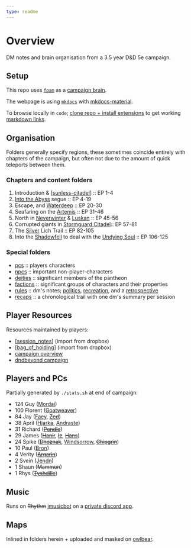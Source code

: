 ```yaml
---
type: readme
---
```

# Overview
DM notes and brain organisation from a 3.5 year D&D 5e campaign.

## Setup
This repo uses [`foam`](https://foambubble.github.io/foam/) as a [campaign brain](https://clux.github.io/probes/post/2020-09-27-second-brain/).

The webpage is using [`mkdocs`](https://www.mkdocs.org/) with [mkdocs-material](https://squidfunk.github.io/mkdocs-material/).

To browse locally in `code`; [clone repo + install extensions](https://foambubble.github.io/foam/#getting-started) to get working [markdown links](https://marketplace.visualstudio.com/items?itemName=tchayen.markdown-links).

## Organisation
Folders generally specify regions, these sometimes coincide entirely with chapters of the campaign, but often not due to the amount of quick teleports between them.

### Chapters and content folders

1. Introduction & [[sunless-citadel]] :: EP 1-4
2. [Into the Abyss](./underdark/velkynvelve) segue :: EP 4-19
3. Escape,  and [Waterdeep](./coast/waterdeep.md) :: EP 20-30
4. Seafaring on the [Artemis](./seaofbones/artemis.md) :: EP 31-46
5. North in [Neverwinter](./north/neverwinter.md) & [Luskan](./north/luskan.md) :: EP 45-56
6. Corrupted giants in [Stormguard Citadel](./spine/stormguard-citadel.md):: EP 57-81
7. The [Silver](./factions/silver-helix.md) Lich Trail :: EP 82-105
8. Into the [Shadowfell](./planar/shadowfell.md) to deal with the [Undying Soul](./factions/undying-soul.md) :: EP 106-125

### Special folders

- [pcs](./pcs/goatweaver) :: players characters
- [npcs](./npcs/irae) :: important non-player-characters
- [deities](./deities/pantheon) :: significant members of the pantheon
- [factions](./factions/mages-guild) :: significant groups of characters and their properties
- [rules](./rules/retrospective) :: dm's notes; [politics](./rules/politics.md), [recreation](./rules/recreation.md), and a [retrospective](./rules/retrospective.md)
- [recaps](./recaps/01-waterdeep-start) :: a chronological trail with one dm's summary per session

## Player Resources
Resources maintained by players:

- [[session_notes]] (import from dropbox)
- [[bag_of_holding]] (import from dropbox)
- [campaign overview](https://paper.dropbox.com/doc/Underdark-Underhandedness-ChiGXnq0KQmXRT80U5E52)
- [dndbeyond campaign](https://www.dndbeyond.com/campaigns/156017)

## Players and PCs
Partially generated by `./stats.sh` at end of campaign:

- 124 Guy ([Mordai](./pcs/mordai.md))
- 100 Florent ([Goatweaver](./pcs/goatweaver.md))
- 84 Jay ([Faey](./pcs/faey.md), ~~[Zed](./pcs/zed.md)~~)
- 38 April ([Hjarka](./pcs/hjarka.md), [Andraste](./pcs/andraste.md))
- 31 Richard (~~[Pendle](./pcs/pendle.md)~~)
- 29 James (~~[Hanir](./pcs/hanir.md)~~, ~~[Iz](./pcs/iz.md)~~, ~~[Hans](./pcs/hanir.md)~~)
- 24 Spike (~~[Dhoznak](./pcs/dhoznak.md)~~, [Windsorrow](./pcs/windsorrow.md), ~~[Chipgrin](./pcs/chipgrin.md)~~)
- 10 Paul ([Bron](./pcs/bron.md))
- 4 Verity (~~[Arqarin](./pcs/arqarin.md)~~)
- 2 Svein ([Jendn](./pcs/jendn.md))
- 1 Shaun (~~Mammon~~)
- 1 Rhys (~~[Tyshdille](./pcs/tyshdille.md)~~)

## Music
Runs on ~~Rhythm~~ [jmusicbot](https://github.com/jagrosh/MusicBot) on a [private discord app](https://discord.com/developers/applications/890319108846006333).

## Maps
Inlined in folders herein + uploaded and masked on [owlbear](https://www.owlbear.rodeo/game/P0HxzUmDI).

[//begin]: # "Autogenerated link references for markdown compatibility"
[sunless-citadel]: coast/sunless-citadel "Sunless Citadel"
[session_notes]: session_notes "Player Notes"
[bag_of_holding]: bag_of_holding "Bags of Holding"
[//end]: # "Autogenerated link references"

